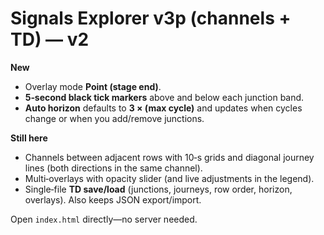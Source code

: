 # Signals Explorer v3p (channels + TD) — v2

**New**
- Overlay mode **Point (stage end)**.
- **5‑second black tick markers** above and below each junction band.
- **Auto horizon** defaults to **3 × (max cycle)** and updates when cycles change or when you add/remove junctions.

**Still here**
- Channels between adjacent rows with 10‑s grids and diagonal journey lines (both directions in the same channel).
- Multi‑overlays with opacity slider (and live adjustments in the legend).
- Single‑file **TD save/load** (junctions, journeys, row order, horizon, overlays). Also keeps JSON export/import.

Open `index.html` directly—no server needed.
